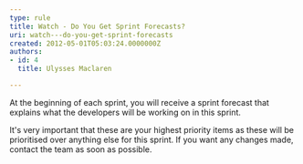 ```yaml
---
type: rule
title: Watch - Do You Get Sprint Forecasts?
uri: watch---do-you-get-sprint-forecasts
created: 2012-05-01T05:03:24.0000000Z
authors:
- id: 4
  title: Ulysses Maclaren

---
```




<span class='intro'> At the beginning of each sprint, you will receive a sprint forecast that explains what the developers will be working on in this sprint.  </span>

​It's very important that these are your highest priority items as these will be prioritised over anything else for this sprint. If you want any changes made, contact the team as soon as possible.


